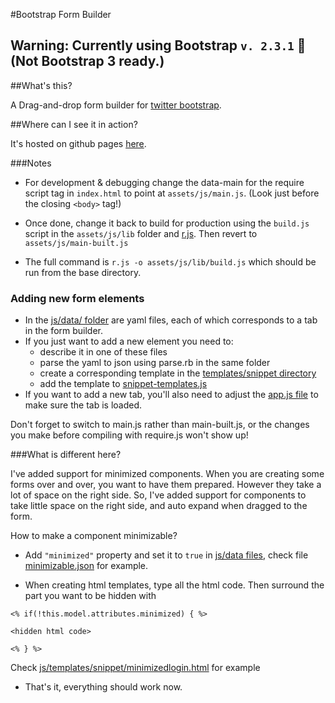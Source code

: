 #Bootstrap Form Builder

## Warning: Currently using Bootstrap `v. 2.3.1` :dolphin:  (Not Bootstrap 3 ready.)

##What's this?

A Drag-and-drop form builder for [twitter bootstrap](http://twitter.github.com/bootstrap/). 

##Where can I see it in action?

It's hosted on github pages [here](http://minikomi.github.io/Bootstrap-Form-Builder/).

###Notes

* For development & debugging change the data-main for the require script tag in `index.html` 
  to point at `assets/js/main.js`. (Look just before the closing `<body>` tag!)

* Once done, change it back to  build for production using the `build.js` script in the `assets/js/lib`
  folder and [r.js](https://github.com/jrburke/r.js/). Then revert to `assets/js/main-built.js`

* The full command is `r.js -o assets/js/lib/build.js` which should be run from the base directory.

### Adding new form elements

* In the [js/data/ folder](https://github.com/minikomi/Bootstrap-Form-Builder/tree/gh-pages/assets/js/data/) are yaml files, each of which corresponds to a tab in the form builder.
* If you just want to add a new element you need to:
  - describe it in one of these files
  - parse the yaml to json using parse.rb in the same folder
  - create a corresponding template in the [templates/snippet directory](https://github.com/minikomi/Bootstrap-Form-Builder/tree/gh-pages/assets/js/templates/snippet)
  - add the template to [snippet-templates.js](https://github.com/minikomi/Bootstrap-Form-Builder/blob/gh-pages/assets/js/templates/snippet/snippet-templates.js)
* If you want to add a new tab, you'll also need to adjust the [app.js file](https://github.com/minikomi/Bootstrap-Form-Builder/blob/gh-pages/assets/js/app.js) to make sure the tab is loaded.

Don't forget to switch to main.js rather than main-built.js, or the changes you make before compiling with require.js won't show up!

###What is different here?

I've added support for minimized components. When you are creating some forms over and over, you want to have them prepared. However they take a lot of space on the right side. So, I've added support for components to take little space on the right side, and auto expand when dragged to the form. 

How to make a component minimizable?

* Add `"minimized"` property and set it to `true` in [js/data files](https://github.com/PavlovicDzFilip/Bootstrap-Form-Builder/blob/gh-pages/assets/js/data/), check file [minimizable.json](https://github.com/PavlovicDzFilip/Bootstrap-Form-Builder/blob/gh-pages/assets/js/data/minimizables.json) for example.

* When creating html templates, type all the html code. Then surround the part you want to be hidden with 

`<% if(!this.model.attributes.minimized) { %>` 

`<hidden html code>` 

`<% } %>` 

Check [js/templates/snippet/minimizedlogin.html](https://github.com/PavlovicDzFilip/Bootstrap-Form-Builder/blob/gh-pages/assets/js/templates/snippet/minimizedlogin.html) for example

* That's it, everything should work now.
